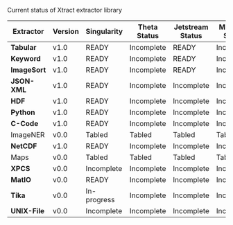 
Current status of Xtract extractor library

| Extractor       | Version |Singularity | Theta Status | Jetstream Status | Midway2 Status |
|---------------- | ------- |----------- |------------- | ---------------- | -------------- |
| **Tabular**     | v1.0    | READY      | Incomplete   | READY            | Incomplete     |
| **Keyword**     | v1.0    | READY      | Incomplete   | READY            | Incomplete     |
| **ImageSort**   | v1.0    | READY      | Incomplete   | READY            | Incomplete     |
| **JSON-XML**    | v1.0    | READY      | Incomplete   | Incomplete       | Incomplete     |
| **HDF**         | v1.0    | READY      | Incomplete   | Incomplete       | Incomplete     |
| **Python**      | v1.0    | READY      | Incomplete   | Incomplete       | Incomplete     |
| **C-Code**      | v1.0    | READY      | Incomplete   | Incomplete       | Incomplete     |
| ImageNER        | v0.0    | Tabled     | Tabled       | Tabled           | Tabled         |
| **NetCDF**      | v1.0    | READY      | Incomplete   | Incomplete       | Incomplete     |
| Maps            | v0.0    | Tabled     | Tabled       | Tabled           | Tabled         |
| **XPCS**        | v0.0    | Incomplete | Incomplete   | Incomplete       | Incomplete     |
| **MatIO**       | v0.0    | READY      | Incomplete   | Incomplete       | Incomplete     |
| **Tika**        | v0.0    | In-progress| Incomplete   | Incomplete       | Incomplete     |
| **UNIX-File**   | v0.0    | Incomplete | Incomplete   | Incomplete       | Incomplete     |